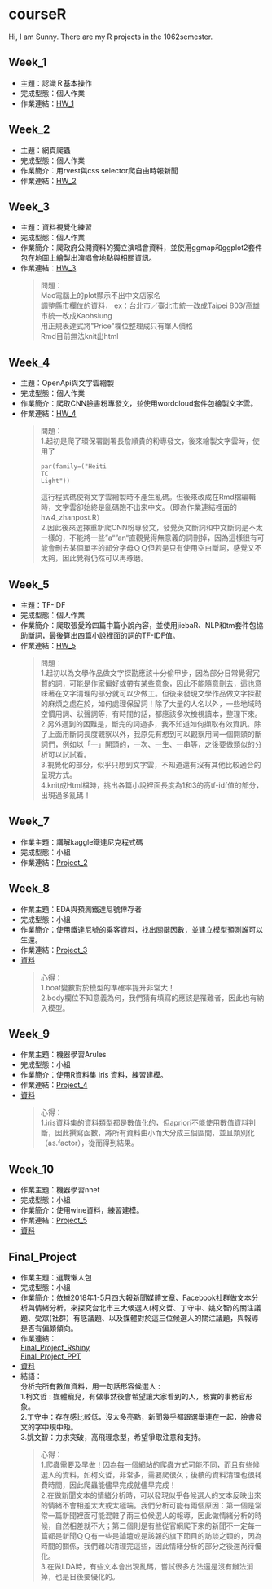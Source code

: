 # courseR

Hi, I am Sunny.
There are my R projects in the 1062semester.

Week_1
------
* 主題：認識Ｒ基本操作
* 完成型態：個人作業
* 作業連結：[HW_1](https://github.com/Suuuuny/courseR/tree/master/week_1)<br />

Week_2
------
* 主題：網頁爬蟲
* 完成型態：個人作業
* 作業簡介：用rvest與css selector爬自由時報新聞
* 作業連結：[HW_2](https://github.com/Suuuuny/courseR/tree/master/week_2)<br />

Week_3
------
* 主題：資料視覺化練習
* 完成型態：個人作業
* 作業簡介：爬政府公開資料的獨立演唱會資料，並使用ggmap和ggplot2套件包在地圖上繪製出演唱會地點與相關資訊。
* 作業連結：[HW_3](https://github.com/Suuuuny/courseR/tree/master/week_3)<br />
  >問題：<br />
  >Mac電腦上的plot顯示不出中文店家名<br />
  >調整縣市欄位的資料， ex：台北市／臺北市統一改成Taipei 803/高雄市統一改成Kaohsiung<br />
  >用正規表達式將"Price"欄位整理成只有單人價格<br />
  >Rmd目前無法knit出html<br />

Week_4
------
* 主題：OpenApi與文字雲繪製
* 完成型態：個人作業
* 作業簡介：爬取CNN臉書粉專發文，並使用wordcloud套件包繪製文字雲。
* 作業連結：[HW_4](https://github.com/Suuuuny/courseR/tree/master/week_4)<br />
  >問題：<br />
  >1.起初是爬了環保署副署長詹順貴的粉專發文，後來繪製文字雲時，使用了<pre><code>par(family=("Heiti TC Light"))</code></pre>這行程式碼使得文字雲繪製時不產生亂碼。但後來改成在Rmd檔編輯時，文字雲卻始終是亂碼跑不出來中文。（即為作業連結裡面的hw4_zhanpost.R）<br />
  >2.因此後來選擇重新爬CNN粉專發文，發覺英文斷詞和中文斷詞是不太一樣的，不能將一些”a“”an“直觀覺得無意義的詞刪掉，因為這樣很有可能會刪去某個單字的部分字母ＱＱ但若是只有使用空白斷詞，感覺又不太夠，因此覺得仍然可以再琢磨。<br />

Week_5
------
* 主題：TF-IDF
* 完成型態：個人作業
* 作業簡介：爬取張愛玲四篇中篇小說內容，並使用jiebaR、NLP和tm套件包協助斷詞，最後算出四篇小說裡面的詞的TF-IDF值。
* 作業連結：[HW_5](https://github.com/Suuuuny/courseR/tree/master/week_5)<br />
  >問題：<br />
  >1.起初以為文學作品做文字探勘應該十分偷甲步，因為部分日常覺得冗贅的詞，可能是作家偏好或帶有某些意象，因此不能隨意刪去，這也意味著在文字清理的部分就可以少做工。但後來發現文學作品做文字探勘的麻煩之處在於，如何處理保留詞！除了大量的人名以外，一些地域時空慣用詞、狀聲詞等，有時間的話，都應該多次檢視讀本，整理下來。<br />
  >2.另外遇到的困難是，斷完的詞過多，我不知道如何擷取有效資訊。除了上面用斷詞長度觀察以外，我原先有想到可以觀察用同一個開頭的斷詞們，例如以「一」開頭的，一次、一生、一串等，之後要做類似的分析可以試試看。<br />
  >3.視覺化的部分，似乎只想到文字雲，不知道還有沒有其他比較適合的呈現方式。<br />
  >4.knit成Html檔時，挑出各篇小說裡面長度為1和3的高tf-idf值的部分，出現過多亂碼！<br />


Week_7
------
* 作業主題：講解kaggle鐵達尼克程式碼
* 完成型態：小組
* 作業連結：[Project_2](https://github.com/dppss90008/NTU-CSX-DataScience--Group5/tree/master/Project2)<br />

Week_8
------
* 作業主題：EDA與預測鐵達尼號倖存者
* 完成型態：小組
* 作業簡介：使用鐵達尼號的乘客資料，找出關鍵因數，並建立模型預測誰可以生還。
* 作業連結：[Project_3](https://dppss90008.github.io/NTU-CSX-DataScience--Group5/Project3/TitanicVariable_final.html)<br />
* [資料](https://github.com/dppss90008/NTU-CSX-DataScience--Group5/tree/master/Project3)<br />
  >心得：<br />
  >1.boat變數對於模型的準確率提升非常大！<br />
  >2.body欄位不知意義為何，我們猜有填寫的應該是罹難者，因此也有納入模型。<br />


Week_9
------
* 作業主題：機器學習Arules
* 完成型態：小組
* 作業簡介：使用R資料集 iris 資料，練習建模。
* 作業連結：[Project_4](hhttps://weber12321.github.io/Weber1234/project4/project4.html)<br />
* [資料](https://github.com/dppss90008/NTU-CSX-DataScience--Group5/tree/master/project4)<br />
  >心得：<br />
  >1.iris資料集的資料類型都是數值化的，但apriori不能使用數值資料判斷，因此撰寫函數，將所有資料由小而大分成三個區間，並且類別化（as.factor），從而得到結果。


Week_10
------
* 作業主題：機器學習nnet
* 完成型態：小組
* 作業簡介：使用wine資料，練習建模。
* 作業連結：[Project_5](https://weber12321.github.io/Weber1234/Project5/project.html)<br />
* [資料](https://github.com/dppss90008/NTU-CSX-DataScience--Group5/tree/master/Project5)<br />


Final_Project
------
* 作業主題：選戰懶人包
* 完成型態：小組
* 作業簡介：依據2018年1-5月四大報新聞媒體文章、Facebook社群做文本分析與情緒分析，來探究台北市三大候選人(柯文哲、丁守中、姚文智)的關注議題、受眾(社群）有感議題、以及媒體對於這三位候選人的關注議題，與報導是否有偏頗傾向。<br />
* 作業連結：<br />
  [Final_Project_Rshiny](https://dppss90008.shinyapps.io/news_shiny/)<br />
  [Final_Project_PPT](https://docs.google.com/presentation/d/1p2vua3FNWMaGRWYAarCJ8WTwRFNiI9LmvhUbOLukDQY/edit#slide=id.p)<br />
* [資料](https://github.com/Suuuuny/NTU-CSX-DataScience-group5)<br />
* 結語：<br />
  分析完所有數值資料，用一句話形容候選人 :<br />
  1.柯文哲 : 媒體寵兒，有做事然後會希望讓大家看到的人，務實的事務官形象。<br />
  2.丁守中：存在感比較低，沒太多亮點，新聞幾乎都跟選舉連在一起，臉書發文的字中規中矩。<br />
  3.姚文智：力求突破，高飛理念型，希望爭取注意和支持。<br />
  >心得：<br />
  >1.爬蟲需要及早做！因為每一個網站的爬蟲方式可能不同，而且有些候選人的資料，如柯文哲，非常多，需要爬很久；後續的資料清理也很耗費時間，因此爬蟲能儘早完成就儘早完成！<br />
  >2.在做新聞文本的情緒分析時，可以發現似乎各候選人的文本反映出來的情緒不會相差太大或太極端。我們分析可能有兩個原因：第一個是常常一篇新聞裡面可能混雜了兩三位候選人的報導，因此做情緒分析的時候，自然相差就不大；第二個則是有些從官網爬下來的新聞不一定每一篇都是新聞ＱＱ有一些是論壇或是該報的旗下節目的訪談之類的，因為時間的關係，我們難以清理完這些，因此情緒分析的部分之後還尚待優化。<br />
  >3.在做LDA時，有些文本會出現亂碼，嘗試很多方法還是沒有辦法消掉，也是日後要優化的。<br />



